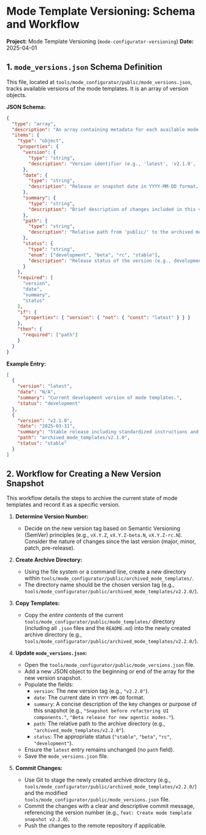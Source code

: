 # Mode Template Versioning: Schema and Workflow

**Project:** Mode Template Versioning (`mode-configurator-versioning`)
**Date:** 2025-04-01

## 1. `mode_versions.json` Schema Definition

This file, located at `tools/mode_configurator/public/mode_versions.json`, tracks available versions of the mode templates. It is an array of version objects.

**JSON Schema:**

```json
{
  "type": "array",
  "description": "An array containing metadata for each available mode template version.",
  "items": {
    "type": "object",
    "properties": {
      "version": {
        "type": "string",
        "description": "Version identifier (e.g., 'latest', 'v2.1.0', 'v2.2.0-beta.1'). Acts as the primary key. 'latest' always refers to the templates in public/mode_templates/."
      },
      "date": {
        "type": "string",
        "description": "Release or snapshot date in YYYY-MM-DD format, or 'N/A' for 'latest'."
      },
      "summary": {
        "type": "string",
        "description": "Brief description of changes included in this version or snapshot."
      },
      "path": {
        "type": "string",
        "description": "Relative path from 'public/' to the archived mode templates for this specific version (e.g., 'archived_mode_templates/v2.1.0'). This field is omitted for the 'latest' version."
      },
      "status": {
        "type": "string",
        "enum": ["development", "beta", "rc", "stable"],
        "description": "Release status of the version (e.g., development, beta, release candidate, stable)."
      }
    },
    "required": [
      "version",
      "date",
      "summary",
      "status"
    ],
    "if": {
      "properties": { "version": { "not": { "const": "latest" } } }
    },
    "then": {
      "required": ["path"]
    }
  }
}
```

**Example Entry:**

```json
[
  {
    "version": "latest",
    "date": "N/A",
    "summary": "Current development version of mode templates.",
    "status": "development"
  },
  {
    "version": "v2.1.0",
    "date": "2025-03-31",
    "summary": "Stable release including standardized instructions and UI designer mode.",
    "path": "archived_mode_templates/v2.1.0",
    "status": "stable"
  }
]
```

## 2. Workflow for Creating a New Version Snapshot

This workflow details the steps to archive the current state of mode templates and record it as a specific version.

1.  **Determine Version Number:**
    *   Decide on the new version tag based on Semantic Versioning (SemVer) principles (e.g., `vX.Y.Z`, `vX.Y.Z-beta.N`, `vX.Y.Z-rc.N`). Consider the nature of changes since the last version (major, minor, patch, pre-release).

2.  **Create Archive Directory:**
    *   Using the file system or a command line, create a new directory within `tools/mode_configurator/public/archived_mode_templates/`.
    *   The directory name should be the chosen version tag (e.g., `tools/mode_configurator/public/archived_mode_templates/v2.2.0/`).

3.  **Copy Templates:**
    *   Copy the *entire contents* of the current `tools/mode_configurator/public/mode_templates/` directory (including all `.json` files and the `README.md`) into the newly created archive directory (e.g., `tools/mode_configurator/public/archived_mode_templates/v2.2.0/`).

4.  **Update `mode_versions.json`:**
    *   Open the `tools/mode_configurator/public/mode_versions.json` file.
    *   Add a new JSON object to the beginning or end of the array for the new version snapshot.
    *   Populate the fields:
        *   `version`: The new version tag (e.g., `"v2.2.0"`).
        *   `date`: The current date in `YYYY-MM-DD` format.
        *   `summary`: A concise description of the key changes or purpose of this snapshot (e.g., `"Snapshot before refactoring UI components."`, `"Beta release for new agentic modes."`).
        *   `path`: The relative path to the archive directory (e.g., `"archived_mode_templates/v2.2.0"`).
        *   `status`: The appropriate status (`"stable"`, `"beta"`, `"rc"`, `"development"`).
    *   Ensure the `latest` entry remains unchanged (no `path` field).
    *   Save the `mode_versions.json` file.

5.  **Commit Changes:**
    *   Use Git to stage the newly created archive directory (e.g., `tools/mode_configurator/public/archived_mode_templates/v2.2.0/`) and the modified `tools/mode_configurator/public/mode_versions.json` file.
    *   Commit the changes with a clear and descriptive commit message, referencing the version number (e.g., `feat: Create mode template snapshot v2.2.0`).
    *   Push the changes to the remote repository if applicable.
